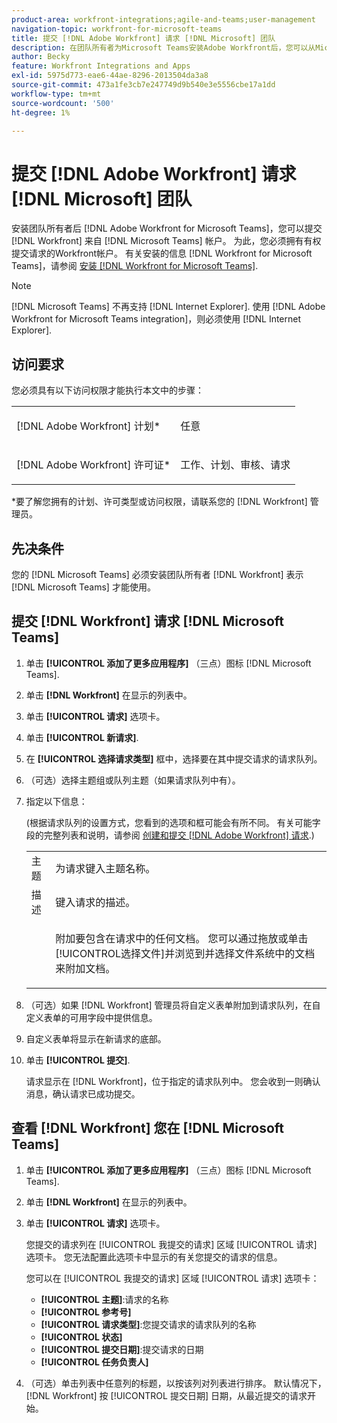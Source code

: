 ```yaml
---
product-area: workfront-integrations;agile-and-teams;user-management
navigation-topic: workfront-for-microsoft-teams
title: 提交 [!DNL Adobe Workfront] 请求 [!DNL Microsoft] 团队
description: 在团队所有者为Microsoft Teams安装Adobe Workfront后，您可以从Microsoft Teams帐户提交Workfront请求。 为此，您必须拥有有权提交请求的Workfront帐户。 有关安装Workfront for Microsoft Teams的信息，请参阅安装Workfront forMicrosoft Teams。
author: Becky
feature: Workfront Integrations and Apps
exl-id: 5975d773-eae6-44ae-8296-2013504da3a8
source-git-commit: 473a1fe3cb7e247749d9b540e3e5556cbe17a1dd
workflow-type: tm+mt
source-wordcount: '500'
ht-degree: 1%

---
```


# 提交 [!DNL Adobe Workfront] 请求 [!DNL Microsoft] 团队

安装团队所有者后 [!DNL Adobe Workfront for Microsoft Teams]，您可以提交 [!DNL Workfront] 来自 [!DNL Microsoft Teams] 帐户。 为此，您必须拥有有权提交请求的Workfront帐户。 有关安装的信息 [!DNL Workfront for Microsoft Teams]，请参阅 [安装 [!DNL Workfront for Microsoft Teams]](../../workfront-integrations-and-apps/using-workfront-with-microsoft-teams/install-workfront-ms-teams.md).

>[!NOTE]
>
>[!DNL Microsoft Teams] 不再支持 [!DNL Internet Explorer]. 使用 [!DNL Adobe Workfront for Microsoft Teams integration]，则必须使用 [!DNL Internet Explorer].


## 访问要求

您必须具有以下访问权限才能执行本文中的步骤：

<table style="table-layout:auto"> 
 <col> 
 <col> 
 <tbody> 
  <tr> 
   <td role="rowheader">[!DNL Adobe Workfront] 计划*</td> 
   <td> <p>任意</p> </td> 
  </tr> 
  <tr> 
   <td role="rowheader">[!DNL Adobe Workfront] 许可证*</td> 
   <td> <p>工作、计划、审核、请求</p> </td> 
  </tr> 
 </tbody> 
</table>

&#42;要了解您拥有的计划、许可类型或访问权限，请联系您的 [!DNL Workfront] 管理员。

## 先决条件

您的 [!DNL Microsoft Teams] 必须安装团队所有者 [!DNL Workfront] 表示 [!DNL Microsoft Teams] 才能使用。

## 提交 [!DNL Workfront] 请求 [!DNL Microsoft Teams]

1. 单击 **[!UICONTROL 添加了更多应用程序]** （三点）图标 [!DNL Microsoft Teams].

1. 单击 **[!DNL Workfront]** 在显示的列表中。
1. 单击 **[!UICONTROL 请求]** 选项卡。
1. 单击 **[!UICONTROL 新请求]**.
1. 在 **[!UICONTROL 选择请求类型]** 框中，选择要在其中提交请求的请求队列。
1. （可选）选择主题组或队列主题（如果请求队列中有）。
1. 指定以下信息：

   (根据请求队列的设置方式，您看到的选项和框可能会有所不同。 有关可能字段的完整列表和说明，请参阅 [创建和提交 [!DNL Adobe Workfront] 请求](../../manage-work/requests/create-requests/create-submit-requests.md).)

   <table style="table-layout:auto"> 
    <col> 
    <col> 
    <tbody> 
     <tr> 
      <td role="rowheader">主题</td> 
      <td>为请求键入主题名称。</td> 
     </tr> 
     <tr> 
      <td role="rowheader">描述</td> 
      <td>键入请求的描述。</td> 
     </tr> 
     <tr> 
      <td role="rowheader"> </td> 
      <td> <p>附加要包含在请求中的任何文档。 您可以通过拖放或单击[!UICONTROL选择文件]并浏览到并选择文件系统中的文档来附加文档。</p> </td> 
     </tr> 
    </tbody> 
   </table>

1. （可选）如果 [!DNL Workfront] 管理员将自定义表单附加到请求队列，在自定义表单的可用字段中提供信息。
1. 自定义表单将显示在新请求的底部。
1. 单击 **[!UICONTROL 提交]**.

   请求显示在 [!DNL Workfront]，位于指定的请求队列中。 您会收到一则确认消息，确认请求已成功提交。

## 查看 [!DNL Workfront] 您在 [!DNL Microsoft Teams]

1. 单击 **[!UICONTROL 添加了更多应用程序]** （三点）图标 [!DNL Microsoft Teams].

1. 单击 **[!DNL Workfront]** 在显示的列表中。
1. 单击 **[!UICONTROL 请求]** 选项卡。

   您提交的请求列在 [!UICONTROL 我提交的请求] 区域 [!UICONTROL 请求] 选项卡。 您无法配置此选项卡中显示的有关您提交的请求的信息。

   您可以在 [!UICONTROL 我提交的请求] 区域 [!UICONTROL 请求] 选项卡：

   * **[!UICONTROL 主题]**:请求的名称
   * **[!UICONTROL 参考号]**
   * **[!UICONTROL 请求类型]**:您提交请求的请求队列的名称
   * **[!UICONTROL 状态]**
   * **[!UICONTROL 提交日期]**:提交请求的日期
   * **[!UICONTROL 任务负责人]**

1. （可选）单击列表中任意列的标题，以按该列对列表进行排序。 默认情况下， [!DNL Workfront] 按 [!UICONTROL 提交日期] 日期，从最近提交的请求开始。
